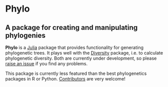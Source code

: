 # Phylo

## A package for creating and manipulating phylogenies

**Phylo** is a [Julia](http://www.julialang.org) package that provides
functionality for generating phylogenetic trees. It plays well with the
[Diversity](https://github.com/ecojulia/Diversity.jl) package, i.e. to 
calculate phylogenetic diversity. Both are currently under development, so please
[raise an issue](https://github.com/ecojulia/Phylo.jl/issues) if you find any
 problems.

This package is currently less featured than the best phylogenetics packages in
R or Python. [Contributors](https://github.com/richardreeve/Phylo.jl/pulls) 
are very welcome!

```@contents
```
